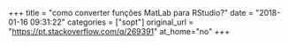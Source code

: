 +++
title = "como converter funções MatLab para RStudio?"
date = "2018-01-16 09:31:22"
categories = ["sopt"]
original_url = "https://pt.stackoverflow.com/q/269391"
at_home="no"
+++

